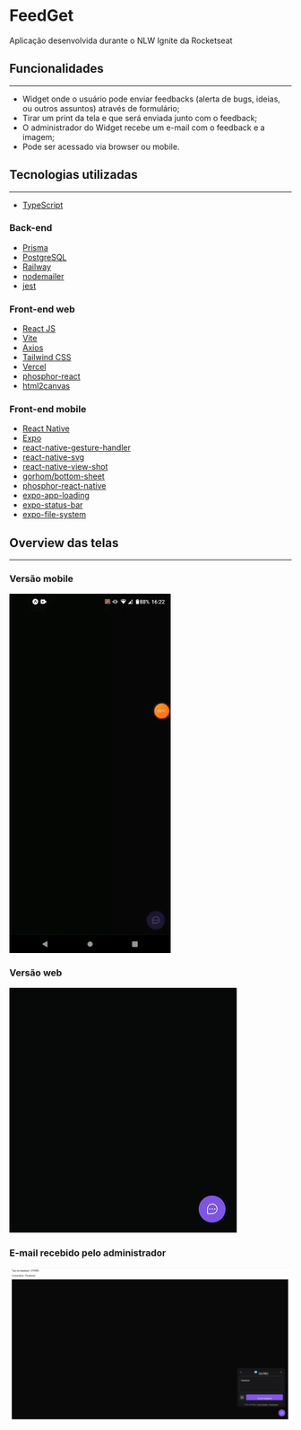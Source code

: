 # FeedGet

Aplicação desenvolvida durante o NLW Ignite da Rocketseat

## Funcionalidades
- - -
- Widget onde o usuário pode enviar feedbacks (alerta de bugs, ideias, ou outros assuntos) através de formulário;
- Tirar um print da tela e que será enviada junto com o feedback;
- O administrador do Widget recebe um e-mail com o feedback e a imagem;
- Pode ser acessado via browser ou mobile. 

## Tecnologias utilizadas
- - - 

- [TypeScript](https://www.typescriptlang.org)


### Back-end

- [Prisma](https://www.prisma.io)
- [PostgreSQL](https://www.postgresql.org)
- [Railway](railway.app)
- [nodemailer](https://nodemailer.com/about/)
- [jest](https://jestjs.io/pt-BR/)

### Front-end web

- [React JS](https://pt-br.reactjs.org)
- [Vite](https://vitejs.dev)
- [Axios](https://axios-http.com/ptbr/docs/intro)
- [Tailwind CSS](https://tailwindcss.com)
- [Vercel](https://vercel.com)
- [phosphor-react](https://www.npmjs.com/package/phosphor-react)
- [html2canvas](https://html2canvas.hertzen.com)

### Front-end mobile

- [React Native](https://reactnative.dev)
- [Expo](https://expo.dev)
- [react-native-gesture-handler](https://www.npmjs.com/package/react-native-gesture-handler)
- [react-native-svg](https://www.npmjs.com/package/react-native-svg)
- [react-native-view-shot](https://www.npmjs.com/package/react-native-view-shot)
- [gorhom/bottom-sheet](https://github.com/gorhom/react-native-bottom-sheet)
- [phosphor-react-native](https://www.npmjs.com/package/phosphor-react-native)
- [expo-app-loading](https://www.npmjs.com/package/expo-app-loading)
- [expo-status-bar](https://www.npmjs.com/package/expo-status-bar)
- [expo-file-system](https://www.npmjs.com/package/expo-file-system)

## Overview das telas
- - -

### Versão mobile

![Feedget Mobile](web\src\assets\feedget_mobile.gif "Versão mobile")

### Versão web

![Feedget Web](web\src\assets\feedget_web.gif "Versão web")

### E-mail recebido pelo administrador

![Feedget E-mail](web\src\assets\email_feedget.png "E-mail recebido")